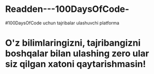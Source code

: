 # Readden---100DaysOfCode-
#100DaysOfCode uchun tajribalar ulashuvchi platforma

# O'z bilimlaringizni, tajribangizni boshqalar bilan ulashing zero ular siz qilgan xatoni qaytarishmasin!
